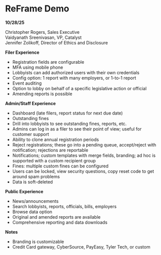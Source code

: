 # **ReFrame Demo**

**10/28/25**

Christopher Rogers, Sales Executive  
Vaidyanath Sreenivasan, VP, Catalyst  
Jennifer Zolikoff, Director of Ethics and Disclosure

**Filer Experience**

* Registration fields are configurable  
* MFA using mobile phone  
* Lobbyists can add authorized users with their own credentials  
* Config option: 1 report with many employers, or 1-to-1 report  
* Event auditing  
* Option to lobby on behalf of a specific legislative action or official  
* Amending reports is possible

**Admin/Staff Experience**

* Dashboard (late filers, report status for next due date)  
* Outstanding fines  
* Drill into lobbyists to see outstanding fines, reports, etc.  
* Admins can log in as a filer to see their point of view; useful for customer support  
* Ability to clone annual registration periods  
* Reject registrations; these go into a pending queue, accept/reject with notification; rejections are reportable  
* Notifications; custom templates with merge fields, branding; ad hoc is supported with a custom recipient group  
* Fines: multiple custom fines can be configured  
* Users can be locked, view security questions, copy reset code to get around spam problems  
* Data is soft-deleted

**Public Experience**

* News/announcements  
* Search lobbyists, reports, officials, bills, employers  
* Browse data option  
* Original and amended reports are available  
* Comprehensive reporting and data downloads

**Notes**

* Branding is customizable  
* Credit Card gateway, CyberSource, PayEasy, Tyler Tech, or custom